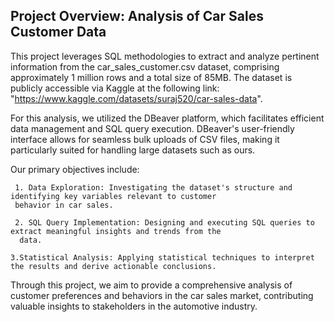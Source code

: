## Project Overview: Analysis of Car Sales Customer Data

This project leverages SQL methodologies to extract and analyze pertinent information from the car_sales_customer.csv dataset, comprising approximately 1 million rows and a total size of 85MB. The dataset is publicly accessible via Kaggle at the following link: "https://www.kaggle.com/datasets/suraj520/car-sales-data".

For this analysis, we utilized the DBeaver platform, which facilitates efficient data management and SQL query execution. DBeaver's user-friendly interface allows for seamless bulk uploads of CSV files, making it particularly suited for handling large datasets such as ours.

Our primary objectives include:

     1. Data Exploration: Investigating the dataset's structure and identifying key variables relevant to customer 
     behavior in car sales.
      
     2. SQL Query Implementation: Designing and executing SQL queries to extract meaningful insights and trends from the 
      data.
      
    3.Statistical Analysis: Applying statistical techniques to interpret the results and derive actionable conclusions.

Through this project, we aim to provide a comprehensive analysis of customer preferences and behaviors in the car sales market, contributing valuable insights to stakeholders in the automotive industry.


